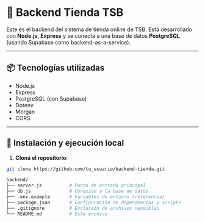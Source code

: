 # 🛒 Backend Tienda TSB

Este es el backend del sistema de tienda online de TSB. Está desarrollado con **Node.js**, **Express** y se conecta a una base de datos **PostgreSQL** (usando Supabase como backend-as-a-service).

---

## 📦 Tecnologías utilizadas

- Node.js
- Express
- PostgreSQL (con Supabase)
- Dotenv
- Morgan
- CORS

---

## 🚀 Instalación y ejecución local

1. **Cloná el repositorio**:

```bash
git clone https://github.com/tu_usuario/backend-tienda.git

backend/
├── server.js          # Punto de entrada principal
├── db.js              # Conexión a la base de datos
├── .env.example       # Variables de entorno (referencia)
├── package.json       # Configuración de dependencias y scripts
├── .gitignore         # Exclusión de archivos sensibles
└── README.md          # Este archivo
